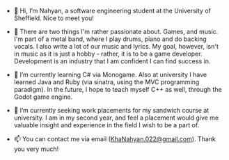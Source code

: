 - 👋 Hi, I’m Nahyan, a software engineering student at the University of Sheffield. Nice to meet you!
  
- 👀 There are two things I'm rather passionate about. Games, and music.
  I'm part of a metal band, where I play drums, piano and do backing vocals. I also write a lot of our music and lyrics.
  My goal, however, isn't in music as it is just a hobby - rather, it is to be a game developer. Development is an industry that I am confident I can find success in.

- 🌱 I’m currently learning C# via Monogame. Also at university I have learned Java and Ruby (via sinatra, using the MVC programming paradigm). In the future, I hope to teach myself C++ as well, through the Godot game engine.
  
- 💞️ I’m currently seeking work placements for my sandwich course at university. I am in my second year, and feel a placement would give me valuable insight and experience in the field I wish to be a part of.
  
- 📫 You can contact me via email (KhaNahyan.022@gmail.com). Thank you very much!

<!---
7Wanderer/7Wanderer is a ✨ special ✨ repository because its `README.md` (this file) appears on your GitHub profile.
You can click the Preview link to take a look at your changes.
--->
